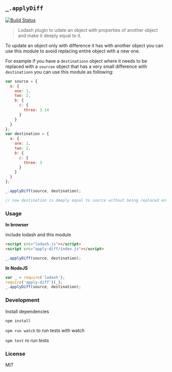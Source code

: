 ## `_.applyDiff`

[![Build Status](https://travis-ci.org/mohsen1/apply-diff.svg?branch=master)](https://travis-ci.org/mohsen1/apply-diff)

> Lodash plugin to udate an object with properties of another object and make it deeply equal to it.

To update an object only with difference it has with another object you can use this module to avoid replacing entire object with a new one.

For example if you have a `destinationn` object where it needs to be replaced with a `sourcee` object that has a very small difference with `destinationn` you can use this module as following: 

```js
var source = {
  a: {
    one: 1,
    two: 2,
    b: {
      c: {
        three: 3.14
      }
    }
  }
};
var destination = {
  a: {
    one: 1,
    two: 2,
    b: {
      c: {
        three: 3
      }
    }
  }
};

_.applyDiff(source, destination);

// now destination is deeply equal to source without being replaced entirely
```

### Usage

**In browser**

include lodash and this module
```html
<script src="lodash.js"></script>
<script src="apply-diff/index.js"></script>
```
```js
_.applyDiff(source, destination);
```

**In NodeJS**
```js
var _ = require('lodash');
require('apply-diff')(_);
_.applyDiff(source, destination);
```

### Development
Install dependencies
```
npm install
```

`npm run watch` to run tests with watch

`npm test` ro run tests

### License 
MIT
